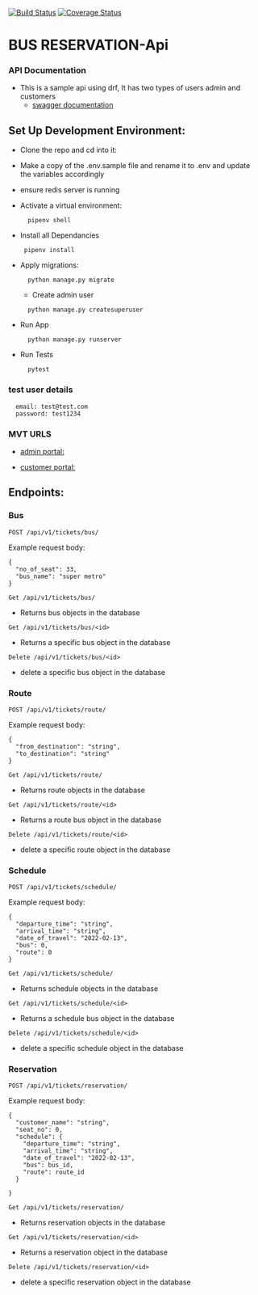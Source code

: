[![Build Status](https://app.travis-ci.com/KITHU/SHOP_API.svg?branch=develop)](https://app.travis-ci.com/KITHU/SHOP_API)
[![Coverage Status](https://coveralls.io/repos/github/KITHU/SHOP_API/badge.svg?branch=develop)](https://coveralls.io/github/KITHU/SHOP_API?branch=develop)

# **BUS RESERVATION-Api**
### **API Documentation**
- This is a sample api using drf, It has two types of users admin and customers
  - [swagger documentation](https://shop-api-v1.herokuapp.com/)

## **Set Up Development Environment:**
- Clone the repo and cd into it:
- Make a copy of the .env.sample file and rename it to .env and update the variables accordingly
- ensure redis server is running
- Activate a virtual environment:
  ```
    pipenv shell
  ```

- Install all Dependancies
  ```
   pipenv install 
  ```
- Apply migrations:
  ```
    python manage.py migrate

  ```
  - Create admin user
  ```
    python manage.py createsuperuser
  ```

- Run App
  ```
    python manage.py runserver
  ```

- Run Tests
  ```
    pytest
  ```

### test user details
```
  email: test@test.com
  password: test1234

```

### MVT URLS

- [admin portal:](https://shop-api-v1.herokuapp.com/api/v1/portal/bus_list/)

- [customer portal:](https://shop-api-v1.herokuapp.com/api/v1/portal/schedules/)

## **Endpoints:**
### Bus

`POST /api/v1/tickets/bus/`

Example request body:
``` 
{
  "no_of_seat": 33,
  "bus_name": "super metro"
}

```

`Get /api/v1/tickets/bus/`
- Returns bus objects in the database

`Get /api/v1/tickets/bus/<id>`
- Returns a specific bus object in the database

`Delete /api/v1/tickets/bus/<id>`
- delete a specific bus object in the database

### Route
`POST /api/v1/tickets/route/`

Example request body:
``` 
{
  "from_destination": "string",
  "to_destination": "string"
}
```
`Get /api/v1/tickets/route/`
- Returns route objects in the database

`Get /api/v1/tickets/route/<id>`
- Returns a route bus object in the database

`Delete /api/v1/tickets/route/<id>`
- delete a specific route object in the database

### Schedule
`POST /api/v1/tickets/schedule/`

Example request body:
``` 
{
  "departure_time": "string",
  "arrival_time": "string",
  "date_of_travel": "2022-02-13",
  "bus": 0,
  "route": 0
}
```
`Get /api/v1/tickets/schedule/`
- Returns schedule objects in the database

`Get /api/v1/tickets/schedule/<id>`
- Returns a schedule bus object in the database

`Delete /api/v1/tickets/schedule/<id>`
- delete a specific schedule object in the database


### Reservation
`POST /api/v1/tickets/reservation/`

Example request body:
``` 
{
  "customer_name": "string",
  "seat_no": 0,
  "schedule": {
    "departure_time": "string",
    "arrival_time": "string",
    "date_of_travel": "2022-02-13",
    "bus": bus_id,
    "route": route_id
  }

}
```
`Get /api/v1/tickets/reservation/`
- Returns reservation objects in the database

`Get /api/v1/tickets/reservation/<id>`
- Returns a reservation object in the database

`Delete /api/v1/tickets/reservation/<id>`
- delete a specific reservation object in the database

